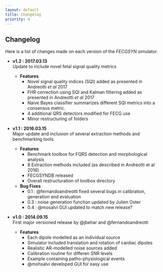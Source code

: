 ```yaml
---
layout: default
title: Changelog
priority: 4
---
```


## Changelog

Here is a list of changes made on each version of the <em>FECGSYN</em> simulator.

- **v1.2 : 2017.03.13** <br>
  Update to include novel fetal signal quality metrics
  - **Features**
    - Novel signal quality indices (SQI) added as presented in Andreotti _et al_ 2017
    - FHR correction using SQI and Kalman filtering added as presented in Andreotti _et al_ 2017
    - Naive Bayes classifier summarizes different SQI metrics into a consensus metric.
    - 4 additional QRS detectors modified for FECG use
    - Minor restructuring of folders

- **v1.1 : 2016.03.15** <br>
  Major update and inclusion of several extraction methods and  benchmarking tools.
  - **Features**
    - Benchmark toolbox for FQRS detection and morphological analysis
    - 8 Extraction methods included (as described in Andreotti et al 2016)
    - FECGSYNDB released
    - Overall restructuration of toolbox directory
  - **Bug Fixes**
    - 0.1 : @fernandoandreotti fixed several bugs in calibration, generation and evaluation    
    - 0.3 : noise generation function updated by Julien Oster
    - 0.4 : @mosalvi GUI updated to match new release?

- **v1.0 : 2014.09.15** <br>
  First major versioned release by @jbehar and @fernandoandreotti
  - **Features**
    - Each dipole modelled as an individual source
    - Simulator included translation and rotation of cardiac dipoles
    - Realistic AR-modelled noise sources added
    - Calibration routine for differen SNR levels
    - Example containing patho-physiological events
    - @mohsalvi developed GUI for easy use    
  
  
